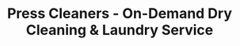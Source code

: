 ---
title: "Press Cleaners - On-Demand Dry Cleaning & Laundry Service"
url: /dallas/press-cleaners-on-demand-dry-cleaning-and-laundry-service/
shop: laundry
---